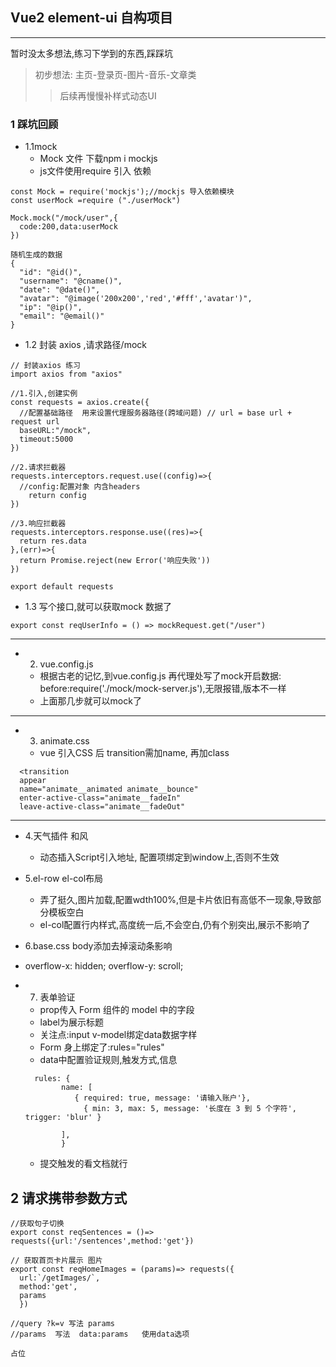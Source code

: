 ## Vue2 element-ui 自构项目
---
暂时没太多想法,练习下学到的东西,踩踩坑
> 初步想法: 主页-登录页-图片-音乐-文章类 
> >后续再慢慢补样式动态UI
> 
### 1 踩坑回顾 
- 1.1mock
  - Mock 文件 下载npm i mockjs  
  - js文件使用require 引入 依赖  
```
const Mock = require('mockjs');//mockjs 导入依赖模块
const userMock =require ("./userMock")

Mock.mock("/mock/user",{
  code:200,data:userMock
})

```
```
随机生成的数据
{
  "id": "@id()",
  "username": "@cname()",
  "date": "@date()",
  "avatar": "@image('200x200','red','#fff','avatar')",
  "ip": "@ip()",
  "email": "@email()"
}

```

- 1.2 封装 axios ,请求路径/mock
```
// 封装axios 练习
import axios from "axios"

//1.引入,创建实例
const requests = axios.create({
  //配置基础路径  用来设置代理服务器路径(跨域问题) // url = base url + request url 
  baseURL:"/mock",
  timeout:5000
})

//2.请求拦截器
requests.interceptors.request.use((config)=>{
  //config:配置对象 内含headers
    return config
})

//3.响应拦截器
requests.interceptors.response.use((res)=>{
  return res.data
},(err)=>{
  return Promise.reject(new Error('响应失败'))
})

export default requests
```

- 1.3 写个接口,就可以获取mock 数据了 
```
export const reqUserInfo = () => mockRequest.get("/user")
```
  
  ---
 
- 2. vue.config.js 
  - 根据古老的记忆,到vue.config.js 再代理处写了mock开启数据: before:require('./mock/mock-server.js'),无限报错,版本不一样
  - 上面那几步就可以mock了
---

- 3. animate.css 
  - vue 引入CSS 后 transition需加name, 再加class
```
  <transition 
  appear
  name="animate__animated animate__bounce"
  enter-active-class="animate__fadeIn"
  leave-active-class="animate__fadeOut"

```
---
- 4.天气插件 和风
  - 动态插入Script引入地址, 配置项绑定到window上,否则不生效
 
- 5.el-row el-col布局
  - 弄了挺久,图片加载,配置wdth100%,但是卡片依旧有高低不一现象,导致部分模板空白
  - el-col配置行内样式,高度统一后,不会空白,仍有个别突出,展示不影响了

- 6.base.css body添加去掉滚动条影响
-  overflow-x: hidden;
   overflow-y: scroll;  
- 7. 表单验证 
  - prop传入 Form 组件的 model 中的字段
  - label为展示标题
  - 关注点:input v-model绑定data数据字样
  - Form 身上绑定了:rules="rules"
  - data中配置验证规则,触发方式,信息
  ```
    rules: {
          name: [
             { required: true, message: '请输入账户'},
               { min: 3, max: 5, message: '长度在 3 到 5 个字符', trigger: 'blur' }
           
          ],
          }
  ```
  - 提交触发的看文档就行 

## 2 请求携带参数方式
```
//获取句子切换
export const reqSentences = ()=> requests({url:'/sentences',method:'get'})

// 获取首页卡片展示 图片 
export const reqHomeImages = (params)=> requests({
  url:`/getImages/`,
  method:'get',
  params
  })

//query ?k=v 写法 params      
//params  写法  data:params   使用data选项

占位
```